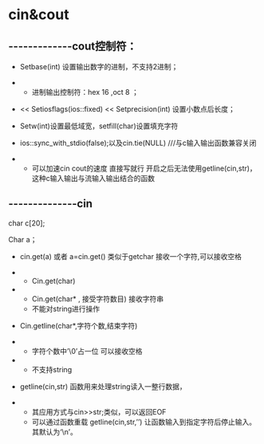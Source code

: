 # cin&cout

## -------------cout控制符：

- Setbase(int)    设置输出数字的进制，不支持2进制；

- - 进制输出控制符：hex 16 ,oct 8 ；

 

- << Setiosflags(ios::fixed)     << Setprecision(int) 设置小数点后长度；
- Setw(int)设置最低域宽，setfill(char)设置填充字符

- ios::sync_with_stdio(false);以及cin.tie(NULL) ///与c输入输出函数兼容关闭

- - 可以加速cin cout的速度 直接写就行 开启之后无法使用getline(cin,str)，这种c输入输出与流输入输出结合的函数 

 

## --------------cin

char c[20];

Char a；

- cin.get(a) 或者 a=cin.get()     类似于getchar 接收一个字符,可以接收空格

- - Cin.get(char)

- - Cin.get(char* ,      接受字符数目) 接收字符串
  - 不能对string进行操作

 

- Cin.getline(char*,字符个数,结束字符)

- - 字符个数中’\0’占一位 可以接收空格

- - 不支持string

 

- getline(cin,str) 函数用来处理string读入一整行数据，

- - 其应用方式与cin>>str;类似，可以返回EOF
  - 可以通过函数重载 getline(cin,str,’’)      让函数输入到指定字符后停止输入。其默认为‘\n’。